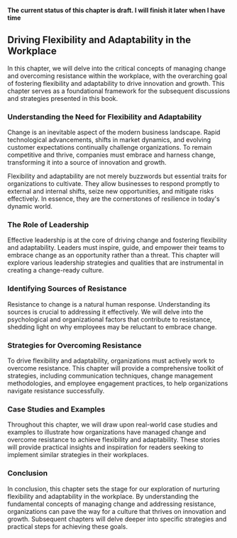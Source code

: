 **The current status of this chapter is draft. I will finish it later when I have time**

Driving Flexibility and Adaptability in the Workplace
-----------------------------------------------------

In this chapter, we will delve into the critical concepts of managing change and overcoming resistance within the workplace, with the overarching goal of fostering flexibility and adaptability to drive innovation and growth. This chapter serves as a foundational framework for the subsequent discussions and strategies presented in this book.

### Understanding the Need for Flexibility and Adaptability

Change is an inevitable aspect of the modern business landscape. Rapid technological advancements, shifts in market dynamics, and evolving customer expectations continually challenge organizations. To remain competitive and thrive, companies must embrace and harness change, transforming it into a source of innovation and growth.

Flexibility and adaptability are not merely buzzwords but essential traits for organizations to cultivate. They allow businesses to respond promptly to external and internal shifts, seize new opportunities, and mitigate risks effectively. In essence, they are the cornerstones of resilience in today's dynamic world.

### The Role of Leadership

Effective leadership is at the core of driving change and fostering flexibility and adaptability. Leaders must inspire, guide, and empower their teams to embrace change as an opportunity rather than a threat. This chapter will explore various leadership strategies and qualities that are instrumental in creating a change-ready culture.

### Identifying Sources of Resistance

Resistance to change is a natural human response. Understanding its sources is crucial to addressing it effectively. We will delve into the psychological and organizational factors that contribute to resistance, shedding light on why employees may be reluctant to embrace change.

### Strategies for Overcoming Resistance

To drive flexibility and adaptability, organizations must actively work to overcome resistance. This chapter will provide a comprehensive toolkit of strategies, including communication techniques, change management methodologies, and employee engagement practices, to help organizations navigate resistance successfully.

### Case Studies and Examples

Throughout this chapter, we will draw upon real-world case studies and examples to illustrate how organizations have managed change and overcome resistance to achieve flexibility and adaptability. These stories will provide practical insights and inspiration for readers seeking to implement similar strategies in their workplaces.

### Conclusion

In conclusion, this chapter sets the stage for our exploration of nurturing flexibility and adaptability in the workplace. By understanding the fundamental concepts of managing change and addressing resistance, organizations can pave the way for a culture that thrives on innovation and growth. Subsequent chapters will delve deeper into specific strategies and practical steps for achieving these goals.
